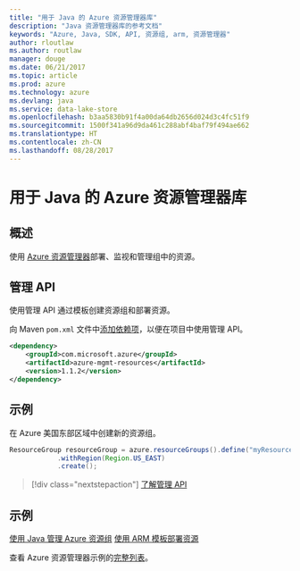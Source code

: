 ```yaml
---
title: "用于 Java 的 Azure 资源管理器库"
description: "Java 资源管理器库的参考文档"
keywords: "Azure, Java, SDK, API, 资源组, arm, 资源管理器"
author: rloutlaw
ms.author: routlaw
manager: douge
ms.date: 06/21/2017
ms.topic: article
ms.prod: azure
ms.technology: azure
ms.devlang: java
ms.service: data-lake-store
ms.openlocfilehash: b3aa5830b91f4a00da64db2656d024d3c4fc51f9
ms.sourcegitcommit: 1500f341a96d9da461c288abf4baf79f494ae662
ms.translationtype: HT
ms.contentlocale: zh-CN
ms.lasthandoff: 08/28/2017
---
```

# <a name="azure-resource-manager-libraries-for-java"></a>用于 Java 的 Azure 资源管理器库

## <a name="overview"></a>概述

使用 [Azure 资源管理器](https://docs.microsoft.com/en-us/azure/azure-resource-manager/resource-group-overview)部署、监视和管理组中的资源。

## <a name="management-api"></a>管理 API

使用管理 API 通过模板创建资源组和部署资源。

向 Maven `pom.xml` 文件中[添加依赖项](https://maven.apache.org/guides/getting-started/index.html#How_do_I_use_external_dependencies)，以便在项目中使用管理 API。


```XML
<dependency>
    <groupId>com.microsoft.azure</groupId>
    <artifactId>azure-mgmt-resources</artifactId>
    <version>1.1.2</version>
</dependency>
```

## <a name="example"></a>示例

在 Azure 美国东部区域中创建新的资源组。

```java
ResourceGroup resourceGroup = azure.resourceGroups().define("myResourceGroup")
            .withRegion(Region.US_EAST)
            .create();
```

> [!div class="nextstepaction"]
> [了解管理 API](/java/api/overview/azure/resources/managementapi)

## <a name="samples"></a>示例

[使用 Java 管理 Azure 资源组][1] 
[使用 ARM 模板部署资源][2]

[1]: https://github.com/Azure-Samples/resources-java-manage-resource-group
[2]: https://github.com/Azure-Samples/resources-java-deploy-using-arm-template

查看 Azure 资源管理器示例的[完整列表](https://azure.microsoft.com/resources/samples/?platform=java&term=resource)。
